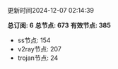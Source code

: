 更新时间2024-12-07 02:14:39

**总订阅: 6**
**总节点: 673**
**有效节点: 385**
- ss节点: 154
- v2ray节点: 207
- trojan节点: 24
